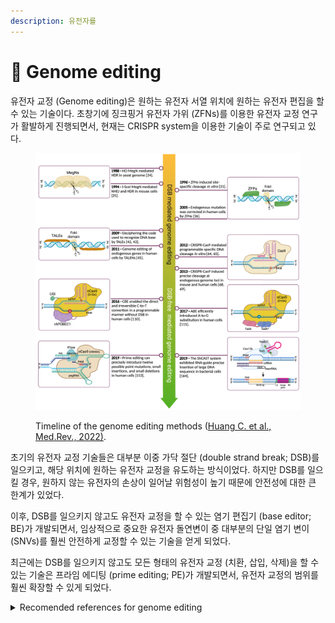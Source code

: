 ```yaml
---
description: 유전자를
---
```


# 🧬 Genome editing

유전자 교정 (Genome editing)은 원하는 유전자 서열 위치에 원하는 유전자 편집을 할 수 있는 기술이다. 초창기에 징크핑거 유전자 가위 (ZFNs)를 이용한 유전자 교정 연구가 활발하게 진행되면서, 현재는 CRISPR system을 이용한 기술이 주로 연구되고 있다.&#x20;

<figure><img src="../../.gitbook/assets/genome_editing_timeline.jpg" alt=""><figcaption><p>Timeline of the genome editing methods (<a href="https://doi.org/10.1515/mr-2022-0029">Huang C. et al., Med.Rev., 2022)</a>.</p></figcaption></figure>

초기의 유전자 교정 기술들은 대부분 이중 가닥 절단 (double strand break; DSB)를 일으키고, 해당 위치에 원하는 유전자 교정을 유도하는 방식이었다. 하지만 DSB를 일으킬 경우, 원하지 않는 유전자의 손상이 일어날 위험성이 높기 때문에 안전성에 대한 큰 한계가 있었다.&#x20;

이후, DSB를 일으키지 않고도 유전자 교정을 할 수 있는 염기 편집기 (base editor; BE)가 개발되면서, 임상적으로 중요한 유전자 돌연변이 중 대부분의 단일 염기 변이 (SNVs)를 훨씬 안전하게 교정할 수 있는 기술을 얻게 되었다.&#x20;

최근에는 DSB를 일으키지 않고도 모든 형태의 유전자 교정 (치환, 삽입, 삭제)을 할 수 있는 기술은 프라임 에디팅 (prime editing; PE)가 개발되면서, 유전자 교정의 범위를 훨씬 확장할 수 있게 되었다.&#x20;

<details>

<summary>Recomended references for genome editing</summary>

2023\. 01. 09. updated

**General reviews**

A guide to genome engineering with programmable nucleases ([Kim H. et al., Nat.Rev.Genet., 2014](https://www.nature.com/articles/nrg3686#citeas))

Genome editing with CRISPR–Cas nucleases, base editors, transposases and prime editors ([Anzalone A. V. et al., Nat.Biotechnol., 2020](https://www.nature.com/articles/s41587-020-0561-9))



**Cas9 nuclease**

SpCas9 activity prediction by DeepSpCas9, a deep learning–based model with high generalization performance ([Kim H. K., Sci.Adv., 2019](https://www.science.org/doi/10.1126/sciadv.aax9249#BIBL))

High-throughput analysis of the activities of xCas9, SpCas9-NG and SpCas9 at matched and mismatched target sequences in human cells ([Kim H. K., Nat.Biomed.Eng., 2020](https://www.nature.com/articles/s41551-019-0505-1))

Prediction of the sequence-specific cleavage activity of Cas9 variants ([Kim N., Nat.Biotechnol., 2020](https://www.nature.com/articles/s41587-020-0537-9))



**Base editing**

Base editing: precision chemistry on the genome and transcriptome of living cells ([Rees H. A., Nat.Rev.Genet., 2018](https://www.nature.com/articles/s41576-018-0059-1))

High-throughput functional evaluation of human cancer-associated mutations using base editors ([Kim Y et al., Nat.Biotechnol., 2022](https://www.nature.com/articles/s41587-022-01276-4))



**Prime editing**

Search-and-replace genome editing without double-strand breaks or donor DNA ([Anzalone A. V. et al., Nature, 2019](https://www.nature.com/articles/s41586-019-1711-4))

Predicting the efficiency of prime editing guide RNAs in human cells ([Kim H. K., Nat.Biotechnol., 2020](https://www.nature.com/articles/s41587-020-0677-y))

Enhanced prime editing systems by manipulating cellular determinants of editing outcomes ([Chen P. J. et al., Cell, 2021](https://www.sciencedirect.com/science/article/pii/S0092867421010655))

Prime editing for precise and highly versatile genome manipulation ([Chen P. J. et al., Nat.Rev.Genet., 2022](https://www.nature.com/articles/s41576-022-00541-1))

</details>
